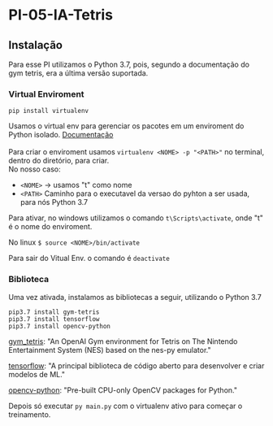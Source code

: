 # PI-05-IA-Tetris

## Instalação

Para esse PI utilizamos o Python 3.7, pois, segundo a documentação do gym tetris, era a última versão suportada.
### Virtual Enviroment
```
pip install virtualenv
```
Usamos o virtual env para gerenciar os pacotes em um enviroment do Python isolado.  <a href="https://pypi.org/project/virtualenv/1.7.1.2/">Documentação</a>  
\
Para criar o enviroment usamos `virtualenv <NOME> -p "<PATH>"` no terminal, dentro do diretório, para criar.  
No nosso caso:  
* `<NOME>` -> usamos "t" como nome
* `<PATH>` Caminho para o executavel da versao do pyhton a ser usada, para nós Python 3.7  
  
Para ativar, no windows utilizamos o comando `t\Scripts\activate`, onde "t" é o nome do enviroment.

No linux `$ source <NOME>/bin/activate`

Para sair do Vitual Env. o comando é `deactivate`

### Biblioteca
Uma vez ativada, instalamos as bibliotecas a seguir, utilizando o Python 3.7

```
pip3.7 install gym-tetris
pip3.7 install tensorflow
pip3.7 install opencv-python
```

[gym_tetris](https://pypi.org/project/gym-tetris/): "An OpenAI Gym environment for Tetris on The Nintendo Entertainment System (NES) based on the nes-py emulator."

[tensorflow](https://www.tensorflow.org/): "A principal biblioteca de código aberto para desenvolver e criar modelos de ML."  

[opencv-python](https://pypi.org/project/opencv-python/): "Pre-built CPU-only OpenCV packages for Python."  

Depois só executar `py main.py` com o virtualenv ativo para começar o treinamento.  
